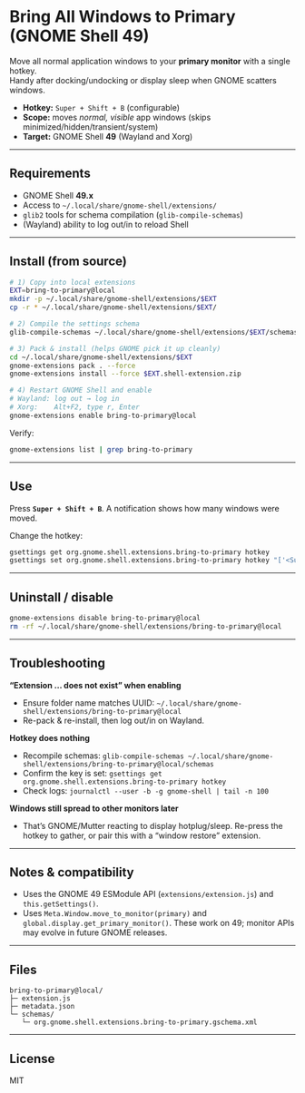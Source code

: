 # Bring All Windows to Primary (GNOME Shell 49)

Move all normal application windows to your **primary monitor** with a single hotkey.  
Handy after docking/undocking or display sleep when GNOME scatters windows.

- **Hotkey:** `Super + Shift + B` (configurable)
- **Scope:** moves *normal, visible* app windows (skips minimized/hidden/transient/system)
- **Target:** GNOME Shell **49** (Wayland and Xorg)

---

## Requirements
- GNOME Shell **49.x**
- Access to `~/.local/share/gnome-shell/extensions/`
- `glib2` tools for schema compilation (`glib-compile-schemas`)
- (Wayland) ability to log out/in to reload Shell

---

## Install (from source)

```bash
# 1) Copy into local extensions
EXT=bring-to-primary@local
mkdir -p ~/.local/share/gnome-shell/extensions/$EXT
cp -r * ~/.local/share/gnome-shell/extensions/$EXT/

# 2) Compile the settings schema
glib-compile-schemas ~/.local/share/gnome-shell/extensions/$EXT/schemas

# 3) Pack & install (helps GNOME pick it up cleanly)
cd ~/.local/share/gnome-shell/extensions/$EXT
gnome-extensions pack . --force
gnome-extensions install --force $EXT.shell-extension.zip

# 4) Restart GNOME Shell and enable
# Wayland: log out → log in
# Xorg:    Alt+F2, type r, Enter
gnome-extensions enable bring-to-primary@local
````

Verify:

```bash
gnome-extensions list | grep bring-to-primary
```

---

## Use

Press **`Super + Shift + B`**.
A notification shows how many windows were moved.

Change the hotkey:

```bash
gsettings get org.gnome.shell.extensions.bring-to-primary hotkey
gsettings set org.gnome.shell.extensions.bring-to-primary hotkey "['<Super><Shift>P']"
```

---

## Uninstall / disable

```bash
gnome-extensions disable bring-to-primary@local
rm -rf ~/.local/share/gnome-shell/extensions/bring-to-primary@local
```

---

## Troubleshooting

**“Extension … does not exist” when enabling**

* Ensure folder name matches UUID:
  `~/.local/share/gnome-shell/extensions/bring-to-primary@local`
* Re-pack & re-install, then log out/in on Wayland.

**Hotkey does nothing**

* Recompile schemas:
  `glib-compile-schemas ~/.local/share/gnome-shell/extensions/bring-to-primary@local/schemas`
* Confirm the key is set:
  `gsettings get org.gnome.shell.extensions.bring-to-primary hotkey`
* Check logs:
  `journalctl --user -b -g gnome-shell | tail -n 100`

**Windows still spread to other monitors later**

* That’s GNOME/Mutter reacting to display hotplug/sleep. Re-press the hotkey to gather, or pair this with a “window restore” extension.

---

## Notes & compatibility

* Uses the GNOME 49 ESModule API (`extensions/extension.js`) and `this.getSettings()`.
* Uses `Meta.Window.move_to_monitor(primary)` and `global.display.get_primary_monitor()`.
  These work on 49; monitor APIs may evolve in future GNOME releases.

---

## Files

```
bring-to-primary@local/
├─ extension.js
├─ metadata.json
└─ schemas/
   └─ org.gnome.shell.extensions.bring-to-primary.gschema.xml
```

---

## License

MIT
